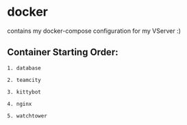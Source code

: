 # docker
contains my docker-compose configuration for my VServer :)

## Container Starting Order:

    1. database
    
    2. teamcity
    
    3. kittybot
    
    4. nginx
    
    5. watchtower
    
